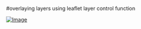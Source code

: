 #overlaying layers using leaflet layer control function

<a href="http://www.auplod.com/i-lopuad8e184.html"><img src="http://www.auplod.com/u/lopuad8e184.gif" alt="Image" border="0" /></a>

